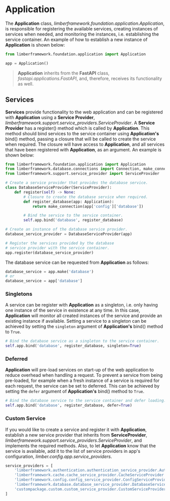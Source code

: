 # Application
The **Application** class, _limberframework.foundation.application.Application_, is responsible for registering the available services, creating instances of services when needed, and monitoring the instances, i.e. establishing the service container.
An example of how to establish a new instance of **Application** is shown below:

```python
from limberframework.foundation.application import Application

app = Application()
```

> **Application** inherits from the **FastAPI** class, _fastapi.applications.FastAPI_, and, therefore, receives its functionality as well.

## Services
**Services** provide functionality to the web application and can be registered with **Application** using a **Service Provider**, _limberframework.support.service_providers.ServiceProvider_.
A **Service Provider** has a register() method which is called by **Application**.
This method should bind services to the service container using **Application's** bind() method, passing a closure that will be called to create the service when required.
The closure will have access to **Application**, and all services that have been registered with **Application**, as an argument.
An example is shown below:

```python
from limberframework.foundation.application import Application
from limberframework.database.connections import Connection, make_connection
from limberframework.support.service_provider import ServiceProvider

# Create a service provider that provides the database service.
class DatabaseServiceProvider(ServiceProvider):
    def register(self) -> None:
        # Closure to create the database service when required.
        def register_database(app: Application):
            return make_connection(app['config']['database'])

        # Bind the service to the service container.
        self.app.bind('database', register_database)

# Create an instance of the database service provider.
database_service_provider = DatabaseServiceProvider(app)

# Register the services provided by the database
# service provider with the service container.
app.register(database_service_provider)
```

The database service can be requested from **Application** as follows:

```python
database_service = app.make('database')
# or
database_service = app['database']
```

### Singletons
A service can be register with **Application** as a singleton, i.e. only having one instance of the service in existence at any time.
In this case, **Application** will monitor all created instances of the service and provide an existing instance if available.
Setting a service to a singleton can be achieved by setting the `singleton` argument of **Application's** bind() method to `True`.

```python
# Bind the database service as a singleton to the service container.
self.app.bind('database', register_database, singleton=True)
```

### Deferred
**Application** will pre-load services on start-up of the web application to reduce overhead when handling a request.
To prevent a service from being pre-loaded, for example when a fresh instance of a service is required for each request, the service can be set to deferred.
This can be achieved by setting the `defer` argument of **Application's** bind() method to `True`.

```python
# Bind the database service to the service container and defer loading.
self.app.bind('database', register_database, defer=True)
```

### Custom Service
If you would like to create a service and register it with **Application**, establish a new service provider that inherits from **ServiceProvider**, _limberframework.support.service_providers.ServiceProvider_, and implements the required methods.
Also, to let **Application** know that the service is available, add it to the list of service providers in  app's configuration, _limber.config.app.service\_providers_.

```python
service_providers = [
    'limberframework.authentication.authentication_service_provider.AuthServiceProvider',
    'limberframework.cache.cache_service_provider.CacheServiceProvider',
    'limberframework.config.config_service_provider.ConfigServiceProvider',
    'limberframework.database.database_service_provider.DatabaseServiceProvider',
    'custompackage.custom.custom_service_provider.CustomServiceProvider'
]
```

